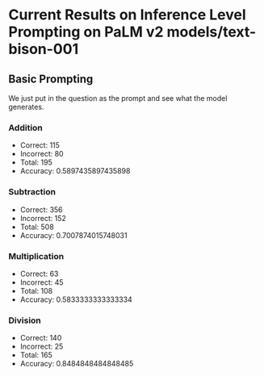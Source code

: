 # Current Results on Inference Level Prompting on PaLM v2 models/text-bison-001

## Basic Prompting

We just put in the question as the prompt and see what the model generates.

### Addition

- Correct: 115
- Incorrect: 80
- Total: 195
- Accuracy: 0.5897435897435898

### Subtraction

- Correct: 356
- Incorrect: 152
- Total: 508
- Accuracy: 0.7007874015748031

### Multiplication

- Correct: 63
- Incorrect: 45
- Total: 108
- Accuracy: 0.5833333333333334

### Division

- Correct: 140
- Incorrect: 25
- Total: 165
- Accuracy: 0.8484848484848485

